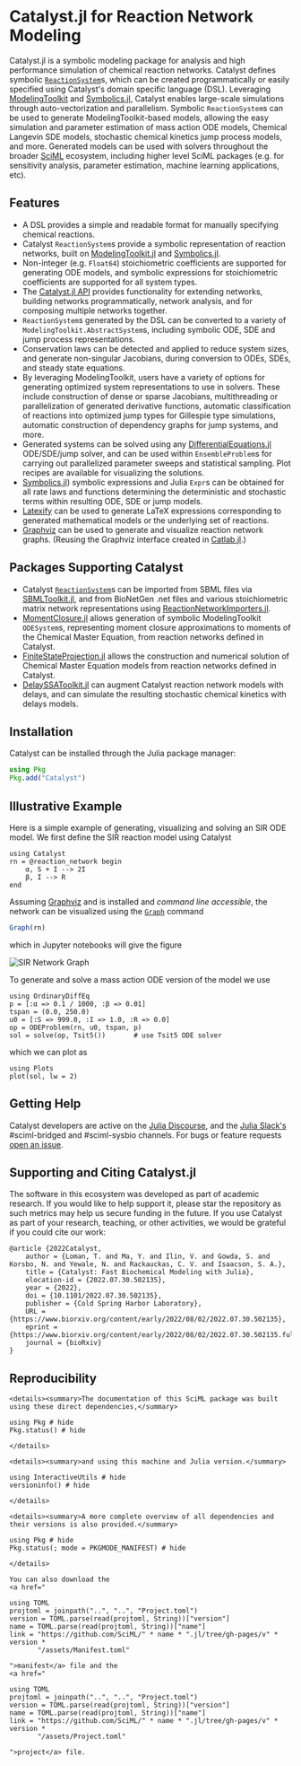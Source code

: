 # Catalyst.jl for Reaction Network Modeling

Catalyst.jl is a symbolic modeling package for analysis and high performance
simulation of chemical reaction networks. Catalyst defines symbolic
[`ReactionSystem`](@ref)s, which can be created programmatically or easily
specified using Catalyst's domain specific language (DSL). Leveraging
[ModelingToolkit](https://docs.sciml.ai/ModelingToolkit/stable/) and
[Symbolics.jl](https://docs.sciml.ai/Symbolics/stable/), Catalyst enables
large-scale simulations through auto-vectorization and parallelism. Symbolic
`ReactionSystem`s can be used to generate ModelingToolkit-based models, allowing
the easy simulation and parameter estimation of mass action ODE models, Chemical
Langevin SDE models, stochastic chemical kinetics jump process models, and more.
Generated models can be used with solvers throughout the broader
[SciML](https://sciml.ai) ecosystem, including higher level SciML packages (e.g.
for sensitivity analysis, parameter estimation, machine learning applications,
etc).

## Features

  - A DSL provides a simple and readable format for manually specifying chemical
    reactions.
  - Catalyst `ReactionSystem`s provide a symbolic representation of reaction networks,
    built on [ModelingToolkit.jl](https://docs.sciml.ai/ModelingToolkit/stable/) and
    [Symbolics.jl](https://docs.sciml.ai/Symbolics/stable/).
  - Non-integer (e.g. `Float64`) stoichiometric coefficients are supported for generating
    ODE models, and symbolic expressions for stoichiometric coefficients are supported for
    all system types.
  - The [Catalyst.jl API](@ref) provides functionality for extending networks,
    building networks programmatically, network analysis, and for composing multiple
    networks together.
  - `ReactionSystem`s generated by the DSL can be converted to a variety of
    `ModelingToolkit.AbstractSystem`s, including symbolic ODE, SDE and jump process
    representations.
  - Conservation laws can be detected and applied to reduce system sizes, and generate
    non-singular Jacobians, during conversion to ODEs, SDEs, and steady state equations.
  - By leveraging ModelingToolkit, users have a variety of options for generating
    optimized system representations to use in solvers. These include construction
    of dense or sparse Jacobians, multithreading or parallelization of generated
    derivative functions, automatic classification of reactions into optimized
    jump types for Gillespie type simulations, automatic construction of
    dependency graphs for jump systems, and more.
  - Generated systems can be solved using any
    [DifferentialEquations.jl](https://docs.sciml.ai/DiffEqDocs/stable/)
    ODE/SDE/jump solver, and can be used within `EnsembleProblem`s for carrying
    out parallelized parameter sweeps and statistical sampling. Plot recipes
    are available for visualizing the solutions.
  - [Symbolics.jl](https://github.com/JuliaSymbolics/Symbolics.jl)) symbolic
    expressions and Julia `Expr`s can be obtained for all rate laws and functions
    determining the deterministic and stochastic terms within resulting ODE, SDE
    or jump models.
  - [Latexify](https://korsbo.github.io/Latexify.jl/stable/) can be used to generate
    LaTeX expressions corresponding to generated mathematical models or the
    underlying set of reactions.
  - [Graphviz](https://graphviz.org/) can be used to generate and visualize
    reaction network graphs. (Reusing the Graphviz interface created in
    [Catlab.jl](https://algebraicjulia.github.io/Catlab.jl/stable/).)

## Packages Supporting Catalyst

  - Catalyst [`ReactionSystem`](@ref)s can be imported from SBML files via
    [SBMLToolkit.jl](https://docs.sciml.ai/SBMLToolkit/stable/), and from BioNetGen .net
    files and various stoichiometric matrix network representations using
    [ReactionNetworkImporters.jl](https://docs.sciml.ai/ReactionNetworkImporters/stable/).
  - [MomentClosure.jl](https://augustinas1.github.io/MomentClosure.jl/dev) allows
    generation of symbolic ModelingToolkit `ODESystem`s, representing moment
    closure approximations to moments of the Chemical Master Equation, from
    reaction networks defined in Catalyst.
  - [FiniteStateProjection.jl](https://kaandocal.github.io/FiniteStateProjection.jl/dev/)
    allows the construction and numerical solution of Chemical Master Equation
    models from reaction networks defined in Catalyst.
  - [DelaySSAToolkit.jl](https://palmtree2013.github.io/DelaySSAToolkit.jl/dev/) can
    augment Catalyst reaction network models with delays, and can simulate the
    resulting stochastic chemical kinetics with delays models.

## Installation

Catalyst can be installed through the Julia package manager:

```julia
using Pkg
Pkg.add("Catalyst")
```

## Illustrative Example

Here is a simple example of generating, visualizing and solving an SIR ODE
model. We first define the SIR reaction model using Catalyst

```@example ind1
using Catalyst
rn = @reaction_network begin
    α, S + I --> 2I
    β, I --> R
end
```

Assuming [Graphviz](https://graphviz.org/) and is installed and *command line
accessible*, the network can be visualized using the [`Graph`](@ref) command

```julia
Graph(rn)
```

which in Jupyter notebooks will give the figure

![SIR Network Graph](assets/SIR_rn.svg)

To generate and solve a mass action ODE version of the model we use

```@example ind1
using OrdinaryDiffEq
p = [:α => 0.1 / 1000, :β => 0.01]
tspan = (0.0, 250.0)
u0 = [:S => 999.0, :I => 1.0, :R => 0.0]
op = ODEProblem(rn, u0, tspan, p)
sol = solve(op, Tsit5())       # use Tsit5 ODE solver
```

which we can plot as

```@example ind1
using Plots
plot(sol, lw = 2)
```

## Getting Help

Catalyst developers are active on the [Julia
Discourse](https://discourse.julialang.org/), and the [Julia
Slack's](https://julialang.slack.com) \#sciml-bridged and \#sciml-sysbio channels.
For bugs or feature requests [open an
issue](https://github.com/SciML/Catalyst.jl/issues).

## Supporting and Citing Catalyst.jl

The software in this ecosystem was developed as part of academic research. If you would like to help support it,
please star the repository as such metrics may help us secure funding in the future. If you use Catalyst as part
of your research, teaching, or other activities, we would be grateful if you could cite our work:

```
@article {2022Catalyst,
	author = {Loman, T. and Ma, Y. and Ilin, V. and Gowda, S. and Korsbo, N. and Yewale, N. and Rackauckas, C. V. and Isaacson, S. A.},
	title = {Catalyst: Fast Biochemical Modeling with Julia},
	elocation-id = {2022.07.30.502135},
	year = {2022},
	doi = {10.1101/2022.07.30.502135},
	publisher = {Cold Spring Harbor Laboratory},
	URL = {https://www.biorxiv.org/content/early/2022/08/02/2022.07.30.502135},
	eprint = {https://www.biorxiv.org/content/early/2022/08/02/2022.07.30.502135.full.pdf},
	journal = {bioRxiv}
}
```

## Reproducibility

```@raw html
<details><summary>The documentation of this SciML package was built using these direct dependencies,</summary>
```

```@example
using Pkg # hide
Pkg.status() # hide
```

```@raw html
</details>
```

```@raw html
<details><summary>and using this machine and Julia version.</summary>
```

```@example
using InteractiveUtils # hide
versioninfo() # hide
```

```@raw html
</details>
```

```@raw html
<details><summary>A more complete overview of all dependencies and their versions is also provided.</summary>
```

```@example
using Pkg # hide
Pkg.status(; mode = PKGMODE_MANIFEST) # hide
```

```@raw html
</details>
```

```@raw html
You can also download the
<a href="
```

```@eval
using TOML
projtoml = joinpath("..", "..", "Project.toml")
version = TOML.parse(read(projtoml, String))["version"]
name = TOML.parse(read(projtoml, String))["name"]
link = "https://github.com/SciML/" * name * ".jl/tree/gh-pages/v" * version *
       "/assets/Manifest.toml"
```

```@raw html
">manifest</a> file and the
<a href="
```

```@eval
using TOML
projtoml = joinpath("..", "..", "Project.toml")
version = TOML.parse(read(projtoml, String))["version"]
name = TOML.parse(read(projtoml, String))["name"]
link = "https://github.com/SciML/" * name * ".jl/tree/gh-pages/v" * version *
       "/assets/Project.toml"
```

```@raw html
">project</a> file.
```
